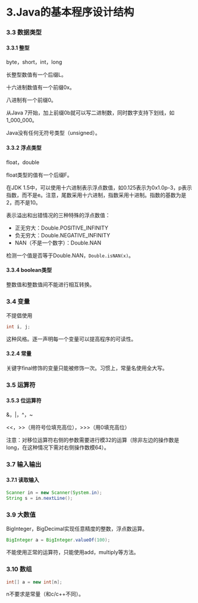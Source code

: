 # 3.Java的基本程序设计结构

### 3.3 数据类型

#### 3.3.1 整型

byte，short，int，long

 长整型数值有一个后缀L。

十六进制数值有一个前缀0x。

八进制有一个前缀0。

从Java 7开始，加上前缀0b就可以写二进制数，同时数字支持下划线，如1_000_000。

Java没有任何无符号类型（unsigned）。

#### 3.3.2 浮点类型

float，double

float类型的值有一个后缀F。

在JDK 1.5中，可以使用十六进制表示浮点数值，如0.125表示为0x1.0p-3，p表示指数，而不是e。注意，尾数采用十六进制，指数采用十进制。指数的基数为是2，而不是10。

表示溢出和出错情况的三种特殊的浮点数值：

- 正无穷大：Double.POSITIVE_INFINITY
- 负无穷大：Double.NEGATIVE_INFINITY
- NAN（不是一个数字）：Double.NAN

检测一个值是否等于Double.NAN，`Double.isNAN(x)`。

#### 3.3.4 boolean类型

整数值和整数值间不能进行相互转换。

### 3.4 变量

不提倡使用

```java
int i, j;
```

这种风格。逐一声明每一个变量可以提高程序的可读性。

#### 3.2.4 常量

关键字final修饰的变量只能被修饰一次。习惯上，常量名使用全大写。

### 3.5 运算符

#### 3.5.3 位运算符

&，|，^，~

<<，>>（用符号位填充高位），>>>（用0填充高位）

注意：对移位运算符右侧的参数需要进行模32的运算（除非左边的操作数是long，在这种情况下需对右侧操作数模64）。

### 3.7 输入输出

#### 3.7.1 读取输入

```java
Scanner in = new Scanner(System.in);
String s = in.nextLine();
```

### 3.9 大数值

BigInteger，BigDecimal实现任意精度的整数，浮点数运算。

```java
BigInteger a = BigInteger.valueOf(100);
```

不能使用正常的运算符，只能使用add，multiply等方法。

### 3.10 数组

```java
int[] a = new int[n];
```

n不要求是常量（和c/c++不同）。